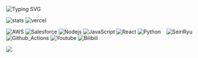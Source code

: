 <!-- https://readme-typing-svg.demolab.com/demo/ -->

![Typing SVG](https://readme-typing-svg.demolab.com?font=ms+graph&pause=2000&color=F7B200&width=1000&lines=IT業界のエンジニア、現在Salesforce、AWSを専念しています。)

![stats](https://github-readme-stats.vercel.app/api?username=RyuSeiri&show_icons=truee&include_all_commits=true&theme=onedark&hide=prs) ![vercel](https://github-readme-stats.vercel.app/api/top-langs/?username=RyuSeiri&layout=compact&show_icons=truee&include_all_commits=true&theme=onedark&card_width=230) 

<div align="right" >
  <img align="right" src="https://count.getloli.com/get/@:RyuSeiri" alt="SeiriRyu" />
</div>

<!-- Label -->
![AWS](https://img.shields.io/badge/-AWS-fff?style=flat-square&logo=aws&logoColor=yellow) 
![Salesforce](https://img.shields.io/badge/-Salesforce-fff?style=flat-square&logo=Salesforce&logoColor=42d1f5)
![Nodejs](https://img.shields.io/badge/-Nodejs-43853d?style=flat-square&logo=Node.js&logoColor=white)
![JavaScript](https://img.shields.io/badge/-JavaScript-e5cd0c?style=flat-square&logo=JavaScript&logoColor=000)
![React](https://img.shields.io/badge/-React-fff?style=flat-square&logo=React&color=000)
![Python](https://img.shields.io/badge/-Python-fff?style=flat-square&logo=Python&color=fff)
![Github_Actions](https://img.shields.io/badge/-Github_Actions-fff?style=flat-square&logo=github-actions&logoColor=blue)
![Youtube](https://img.shields.io/badge/-Bilibili-fff?style=flat-square&logo=Bilibili&labelColor=00A1D6&logoColor=white)
![Bilibili](https://img.shields.io/badge/-youtube-red?style=flat-square&logo=youtube&labelColor=red&logoColor=fff)

![](https://github-readme-activity-graph.cyclic.app/graph?username=RyuSeiri&theme=github)

